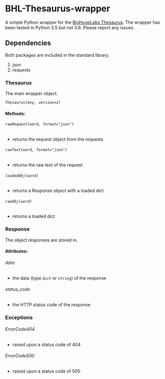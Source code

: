 # BHL-Thesaurus-wrapper
A simple Python wrapper for the [BigHugeLabs Thesaurus](http://words.bighugelabs.com).
The wrapper has been tested in Python 3.5 but not 3.6. Please report any issues.

## Dependencies
Both packages are included in the standard library.

1. json
2. requests

### Thesaurus
The main wrapper object.

`Thesaurus(`*`key, version=2`*`)`

#### Methods:

###### `rawRequest(`*`word, format="json"`*`)`
- returns the request object from the requests

###### `rawText(`*`word, format="json"`*`)`
- returns the raw text of the request

###### `loadedObj(`*`word`*`)`
- returns a Response object with a loaded dict

###### `rawObj(`*`word`*`)`
- returns a loaded dict


### Response
The object responses are stored in.

#### Attributes:

###### data
- the data (type `dict` or `string`) of the response

###### status_code
- the HTTP status code of the response


### Exceptions

###### ErrorCode404
- raised upon a status code of 404

###### ErrorCode500
- raised upon a status code of 500
